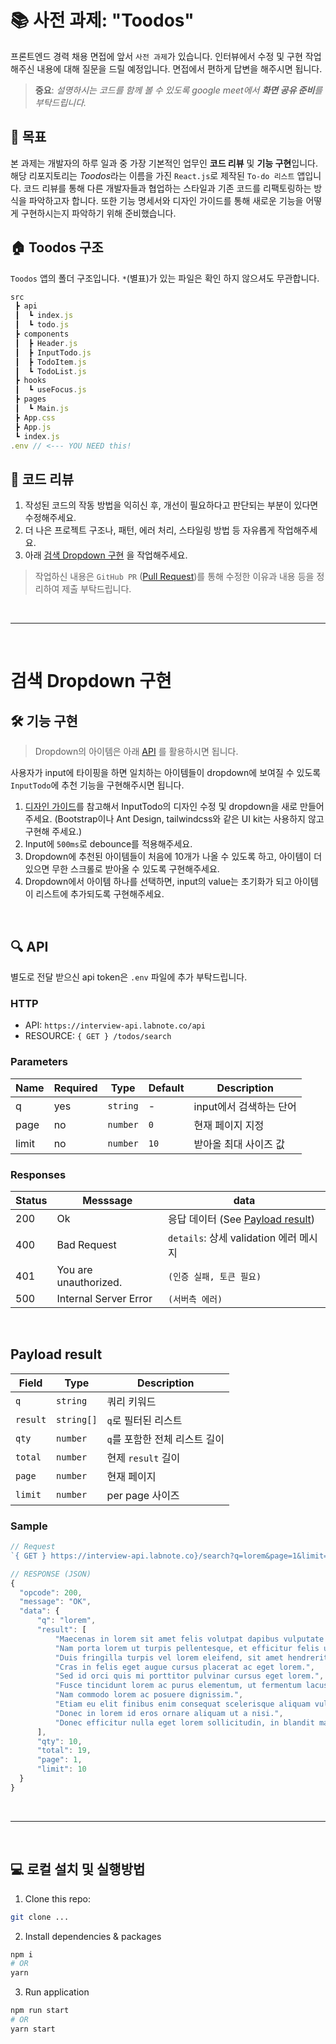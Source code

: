 # 📚 사전 과제: "Toodos"

프론트엔드 경력 채용 면접에 앞서 `사전 과제`가 있습니다.
인터뷰에서 수정 및 구현 작업해주신 내용에 대해 질문을 드릴 예정입니다. 면접에서 편하게 답변을 해주시면 됩니다.

> **중요**: _설명하시는 코드를 함께 볼 수 있도록 google meet에서 **화면 공유 준비**를 부탁드립니다._

## 🎯 목표

본 과제는 개발자의 하루 일과 중 가장 기본적인 업무인 **코드 리뷰** 및 **기능 구현**입니다. 해당 리포지토리는 *Toodos*라는 이름을 가진 `React.js`로 제작된 `To-do 리스트` 앱입니다. 코드 리뷰를 통해 다른 개발자들과 협업하는 스타일과 기존 코드를 리팩토링하는 방식을 파악하고자 합니다. 또한 기능 명세서와 디자인 가이드를 통해 새로운 기능을 어떻게 구현하시는지 파악하기 위해 준비했습니다.

## 🏠 Toodos 구조

`Toodos` 앱의 폴더 구조입니다. `*`(별표)가 있는 파일은 확인 하지 않으셔도 무관합니다.

```javascript
src
 ┣ api
 ┃  ┗ index.js
 ┃  ┗ todo.js
 ┣ components
 ┃  ┣ Header.js
 ┃  ┣ InputTodo.js
 ┃  ┣ TodoItem.js
 ┃  ┗ TodoList.js
 ┣ hooks
 ┃  ┗ useFocus.js
 ┣ pages
 ┃  ┗ Main.js
 ┣ App.css
 ┣ App.js
 ┗ index.js
.env // <--- YOU NEED this!

```

## 👀 코드 리뷰

1. 작성된 코드의 작동 방법을 익히신 후, 개선이 필요하다고 판단되는 부분이 있다면 수정해주세요.
2. 더 나은 프로젝트 구조나, 패턴, 에러 처리, 스타일링 방법 등 자유롭게 작업해주세요.
3. 아래 [검색 Dropdown 구현](#검색-Dropdown-구현) 을 작업해주세요.

> 작업하신 내용은 `GitHub PR` ([Pull Request](https://docs.github.com/es/pull-requests/collaborating-with-pull-requests/proposing-changes-to-your-work-with-pull-requests/creating-a-pull-request))를 통해 수정한 이유과 내용 등을 정리하여 제출 부탁드립니다.

<br/>

---

<br/>

# 검색 Dropdown 구현

## 🛠 기능 구현

> Dropdown의 아이템은 아래 [API](##API) 를 활용하시면 됩니다.

사용자가 input에 타이핑을 하면 일치하는 아이템들이 dropdown에 보여질 수 있도록 `InputTodo`에 추천 기능을 구현해주시면 됩니다.

1. [디자인 가이드](some_figma_link)를 참고해서 InputTodo의 디자인 수정 및 dropdown을 새로 만들어주세요. (Bootstrap이나 Ant Design, tailwindcss와 같은 UI kit는 사용하지 않고 구현해 주세요.)
2. Input에 `500ms`로 debounce를 적용해주세요.
3. Dropdown에 추천된 아이템들이 처음에 10개가 나올 수 있도록 하고, 아이템이 더 있으면 무한 스크롤로 받아올 수 있도록 구현해주세요.
4. Dropdown에서 아이템 하나를 선택하면, input의 value는 초기화가 되고 아이템이 리스트에 추가되도록 구현해주세요.

<br/>

## 🔍 API

별도로 전달 받으신 api token은 `.env` 파일에 추가 부탁드립니다.

### HTTP

- API: `https://interview-api.labnote.co/api`
- RESOURCE: `{ GET } /todos/search`

### Parameters

| Name  | Required | Type     | Default | Description             |
| ----- | -------- | -------- | ------- | ----------------------- |
| q     | yes      | `string` | -       | input에서 검색하는 단어 |
| page  | no       | `number` | `0`     | 현재 페이지 지정        |
| limit | no       | `number` | `10`    | 받아올 최대 사이즈 값   |

### Responses

| Status | Messsage              | data                                                 |
| ------ | --------------------- | ---------------------------------------------------- |
| 200    | Ok                    | 응답 데이터 (See [Payload result](##Payload-result)) |
| 400    | Bad Request           | `details`: 상세 validation 에러 메시지               |
| 401    | You are unauthorized. | `(인증 실패, 토큰 필요)`                             |
| 500    | Internal Server Error | `(서버측 에러)`                                      |

<br/>

## Payload result

| Field    | Type       | Description                   |
| -------- | ---------- | ----------------------------- |
| `q`      | `string`   | 쿼리 키워드                   |
| `result` | `string[]` | `q`로 필터된 리스트           |
| `qty`    | `number`   | `q`를 포함한 전체 리스트 길이 |
| `total`  | `number`   | 현제 `result` 길이            |
| `page`   | `number`   | 현재 페이지                   |
| `limit`  | `number`   | per page 사이즈               |

### Sample

```javascript
// Request
`{ GET } https://interview-api.labnote.co}/search?q=lorem&page=1&limit=10`

// RESPONSE (JSON)
{
  "opcode": 200,
  "message": "OK",
  "data": {
      "q": "lorem",
      "result": [
          "Maecenas in lorem sit amet felis volutpat dapibus vulputate at dui.",
          "Nam porta lorem ut turpis pellentesque, et efficitur felis ullamcorper.",
          "Duis fringilla turpis vel lorem eleifend, sit amet hendrerit velit gravida.",
          "Cras in felis eget augue cursus placerat ac eget lorem.",
          "Sed id orci quis mi porttitor pulvinar cursus eget lorem.",
          "Fusce tincidunt lorem ac purus elementum, ut fermentum lacus mollis.",
          "Nam commodo lorem ac posuere dignissim.",
          "Etiam eu elit finibus enim consequat scelerisque aliquam vulputate lorem.",
          "Donec in lorem id eros ornare aliquam ut a nisi.",
          "Donec efficitur nulla eget lorem sollicitudin, in blandit massa dictum."
      ],
      "qty": 10,
      "total": 19,
      "page": 1,
      "limit": 10
  }
}
```

<br/>

---

<br/>

## 💻 로컬 설치 및 실행방법

1. Clone this repo:

```bash
git clone ...
```

2. Install dependencies & packages

```bash
npm i
# OR
yarn
```

3. Run application

```bash
npm run start
# OR
yarn start
```

